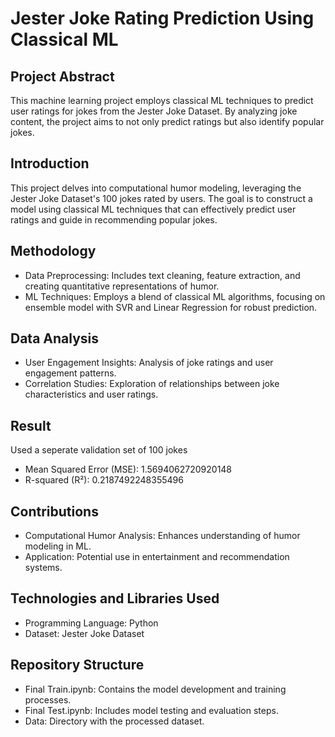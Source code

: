 # Jester Joke Rating Prediction Using Classical ML

## Project Abstract

This machine learning project employs classical ML techniques to predict user ratings for jokes from the Jester Joke Dataset. By analyzing joke content, the project aims to not only predict ratings but also identify popular jokes.

## Introduction

This project delves into computational humor modeling, leveraging the Jester Joke Dataset's 100 jokes rated by users. The goal is to construct a model using classical ML techniques that can effectively predict user ratings and guide in recommending popular jokes.

## Methodology

- Data Preprocessing: Includes text cleaning, feature extraction, and creating quantitative representations of humor.
- ML Techniques: Employs a blend of classical ML algorithms, focusing on ensemble model with SVR and Linear Regression for robust prediction.

## Data Analysis

- User Engagement Insights: Analysis of joke ratings and user engagement patterns.
- Correlation Studies: Exploration of relationships between joke characteristics and user ratings.

## Result
Used a seperate validation set of 100 jokes
- Mean Squared Error (MSE): 1.5694062720920148
- R-squared (R²): 0.2187492248355496

## Contributions

- Computational Humor Analysis: Enhances understanding of humor modeling in ML.
- Application: Potential use in entertainment and recommendation systems.
  
## Technologies and Libraries Used

- Programming Language: Python
- Dataset: Jester Joke Dataset

## Repository Structure

- Final Train.ipynb: Contains the model development and training processes.
- Final Test.ipynb: Includes model testing and evaluation steps.
- Data: Directory with the processed dataset.
